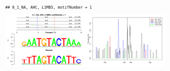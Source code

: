 

```
## 8_1_NA, AHC, L1MB5, motifNumber = 1
```

![plot of chunk motifPValues](figure/motifPValues-1.png) 
  
